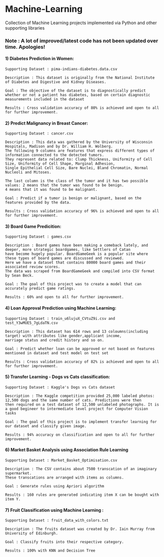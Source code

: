 # Machine-Learning
Collection of Machine Learning projects implemented via Python and other supporting libraries

### Note : A lot of improved/latest code has not been updated over time. Apologies!

#### 1) Diabetes Prediction in Women:
    Supporting Dataset : pima-indians-diabetes.data.csv
    
    Description : This dataset is originally from the National Institute of Diabetes and Digestive and Kidney Diseases. 
    
    Goal : The objective of the dataset is to diagnostically predict whether or not a patient has diabetes, based on certain diagnostic
    measurements included in the dataset
    
    Results : Cross validation accuracy of 80% is achieved and open to all for further improvement.
    
#### 2) Predict Malignancy in Breast Cancer:
    Supporting Dataset : cancer.csv
    
    Description : This data was gathered by the University of Wisconsin Hospitals, Madison and by Dr. William H. Wolberg.
    The following 9 columns are features that express different types of information connected to the detected tumors. 
    They represent data related to: Clump Thickness, Uniformity of Cell Size, Uniformity of Cell Shape, Marginal Adhesion, 
    Single Epithelial Cell Size, Bare Nuclei, Bland Chromatin, Normal Nucleoli and Mitoses.
    
    The last column is the class of the tumor and it has two possible values: 2 means that the tumor was found to be benign. 
    4 means that it was found to be malignant.
    
    Goal : Predict if a tumor is benign or malignant, based on the features provided by the data. 
    
    Results : Cross validation accuracy of 96% is achieved and open to all for further improvement.
    
#### 3) Board Game Predicition:
    Supporting Dataset : games.csv
    
    Description : Board games have been making a comeback lately, and deeper, more strategic boardgames, like Settlers of Catan 
    have become hugely popular. BoardGameGeek is a popular site where these types of board games are discussed and reviewed. 
    Here we have a dataset that contains 80000 board games and their associated review scores. 
    The data was scraped from BoardGameGeek and compiled into CSV format by Sean Beck.
    
    Goal : The goal of this project was to create a model that can accurately predict game ratings.
    
    Results : 60% and open to all for further improvement.
    
#### 4) Loan Approval Prediction using Machine Learning:
    Supporting Dataset : train_u6lujuX_CVtuZ9i.csv and test_Y3wMUE5_7gLdaTN.csv
    
    Description : This dataset has 614 rows and 13 coloumns(including target) with attributes like gender,applicant income,
    marriage status and credit history and so on.    
    
    Goal : Predict whether loan can be approved or not based on features mentioned in dataset and test model on test set
    
    Results : Cross validation accuracy of 82% is achieved and open to all for further improvement.
    
 #### 5) Transfer Learning - Dogs vs Cats classification:
    Supporting Dataset : Kaggle's Dogs vs Cats dataset
    
    Description : The Kaggle competition provided 25,000 labeled photos: 12,500 dogs and the same number of cats. Predictions were then
    then required on a test dataset of 12,500 unlabeled photographs. It is a good begineer to intermediate level project for Computer Vision    
    tasks
    
    Goal : The goal of this project is to implement transfer learning for our dataset and classify given image.
    
    Results : 94% accuracy on classification and open to all for further improvement.

#### 6) Market Basket Analysis using Association Rule Learning 
    Supporting Dataset : Market_Basket_Optimisation.csv
    
    Description : The CSV contains about 7500 transcation of an imaginary supermarket. 
    These transcations are arranged with items as columns.    
    
    Goal : Generate rules using Apriori algorithm
    
    Results : 160 rules are generated indicating item X can be bought with item Y.
        
#### 7) Fruit Classification using Machine Learning :
    Supporting Dataset : fruit_data_with_colors.txt
    
    Description : The fruits dataset was created by Dr. Iain Murray from University of Edinburgh. 
    
    Goal : Classify fruits into their respective category.
    
    Results : 100% with KNN and Decision Tree
